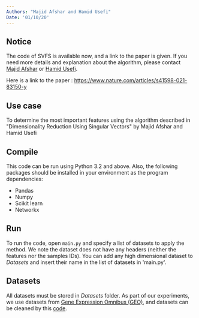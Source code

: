 ```yaml
---
Authors: "Majid Afshar and Hamid Usefi"
Date: '01/10/20'
---
```


## Notice
The code of SVFS is available now, and a link to the paper is given. If you need more details and explanation about the algorithm, please contact [Majid Afshar](http://www.cs.mun.ca/~mman23/) or [Hamid Usefi](http://www.math.mun.ca/~usefi/).

Here is a link to the paper : https://www.nature.com/articles/s41598-021-83150-y

## Use case
To determine the most important features using the algorithm described in "Dimensionality Reduction Using Singular Vectors" by Majid Afshar and Hamid Usefi

## Compile
This code can be run using Python 3.2 and above. Also, the following packages should be installed in your environment as the program dependencies:
* Pandas
* Numpy
* Scikit learn
* Networkx

## Run
To run the code, open `main.py` and specify a list of datasets to apply the method. We note the dataset does not have any headers (neither the features nor the samples IDs). You can add any high dimensional dataset to *Datasets* and insert their name in the list of datasets in 'main.py'.


## Datasets
All datasets must be stored in *Datasets* folder. 
As part of our experiments, we use datasets from [Gene Expression Omnibus (GEO)](https://www.ncbi.nlm.nih.gov/geo/), and datasets can be cleaned by this [code](https://github.com/Majid1292/NCBIdataPrep).
